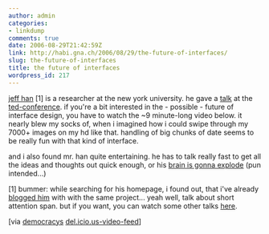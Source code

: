 ```yaml
---
author: admin
categories:
- linkdump
comments: true
date: 2006-08-29T21:42:59Z
link: http://habi.gna.ch/2006/08/29/the-future-of-interfaces/
slug: the-future-of-interfaces
title: the future of interfaces
wordpress_id: 217
---
```


[jeff han](http://mrl.nyu.edu/~jhan/) [1] is a researcher at the new york university. he gave a [talk](http://www.ted.com/tedtalks/tedtalksplayer.cfm?key=j_han) at the [ted-conference](http://www.ted.com/). if you're a bit interested in the - possible - future of interface design, you have to watch the ~9 minute-long video below. it nearly blew my socks of, when i imagined how i could swipe through my 7000+ images on my hd like that. handling of big chunks of date seems to be really fun with that kind of interface.







and i also found mr. han quite entertaining. he has to talk really fast to get all the ideas and thoughts out quick enough, or his [brain is gonna explode](http://pieceoplastic.com/index.php/2525/ruff-linkage-200634/) (pun intended...)



[1] bummer: while searching for his homepage, i found out, that i've already [blogged him](http://habi.gna.ch/blog/archives/000730.html) with with the same project... yeah well, talk about short attention span. but if you want, you can watch some other talks [here](http://www.ted.com/tedtalks/).



[via [democracys](http://www.getdemocracy.com/) [del.icio.us-video-feed](http://del.icio.us/popular/system:media:video)]


